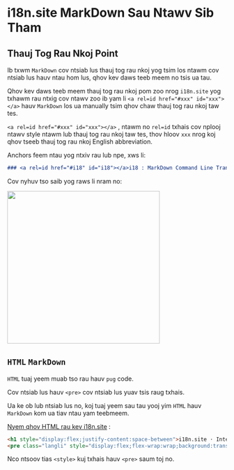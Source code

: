 # i18n.site MarkDown Sau Ntawv Sib Tham

## Thauj Tog Rau Nkoj Point

Ib txwm `MarkDown` cov ntsiab lus thauj tog rau nkoj yog tsim los ntawm cov ntsiab lus hauv ntau hom lus, qhov kev daws teeb meem no tsis ua tau.

Qhov kev daws teeb meem thauj tog rau nkoj pom zoo nrog `i18n.site` yog txhawm rau ntxig cov ntawv zoo ib yam li `<a rel=id href="#xxx" id="xxx"></a>` hauv `MarkDown` los ua manually tsim qhov chaw thauj tog rau nkoj taw tes.

`<a rel=id href="#xxx" id="xxx"></a>` , ntawm no `rel=id` txhais cov nplooj ntawv style ntawm lub thauj tog rau nkoj taw tes, thov hloov `xxx` nrog koj qhov tseeb thauj tog rau nkoj English abbreviation.

Anchors feem ntau yog ntxiv rau lub npe, xws li:

```md
### <a rel=id href="#i18" id="i18"></a>i18 : MarkDown Command Line Translation Tool
```

Cov nyhuv tso saib yog raws li nram no:

<img src="//p.3ti.site/1721381136.avif" width="350">

## `HTML` `MarkDown`

`HTML` tuaj yeem muab tso rau hauv `pug` code.

Cov ntsiab lus hauv `<pre>` cov ntsiab lus yuav tsis raug txhais.

Ua ke ob lub ntsiab lus no, koj tuaj yeem sau tau yooj yim `HTML` hauv `MarkDown` kom ua tiav ntau yam teebmeem.

[Nyem qhov HTML rau kev i18n.site](//raw.githubusercontent.com/i18n-site/md/main/zh/README.md) :

```html
<h1 style="display:flex;justify-content:space-between">i18n.site ⋅ International Solutions<img src="//p.3ti.site/logo.svg" style="user-select:none;margin-top:-1px;width:42px"></h1>
<pre class="langli" style="display:flex;flex-wrap:wrap;background:transparent;border:1px solid #eee;font-size:12px;box-shadow:0 0 3px inset #eee;padding:12px 5px 4px 12px;justify-content:space-between;"><style>pre.langli i{font-weight:300;font-family:s;margin-right:2px;margin-bottom:8px;font-style:normal;color:#666;border-bottom:1px dashed #ccc;}</style><i>English</i><i>简体中文</i><i>Deutsch</i> … …</pre>
```

Nco ntsoov tias `<style>` kuj txhais hauv `<pre>` saum toj no.